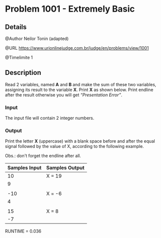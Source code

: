 # Problem 1001 - Extremely Basic

## Details

@Author Neilor Tonin (adapted)

@URL https://www.urionlinejudge.com.br/judge/en/problems/view/1001

@Timelimite 1

## Description

Read 2 variables, named **A** and **B** and make the sum of these two variables, assigning its result to the variable **X**. Print **X** as shown below. Print endline after the result otherwise you will get *“Presentation Error”*.

### Input

The input file will contain 2 integer numbers.

### Output

Print the letter **X** (uppercase) with a blank space before and after the equal signal followed by the value of X, according to the following example.

Obs.: don't forget the endline after all.

| Samples Input | Samples Output|
|---------------|---------------|
| 10 | X = 19 |
| 9 | |
| | |
| -10 | X = -6 |
| 4 | |
| | |
| 15 | X = 8 |
| -7 | |

RUNTIME = 0.036
